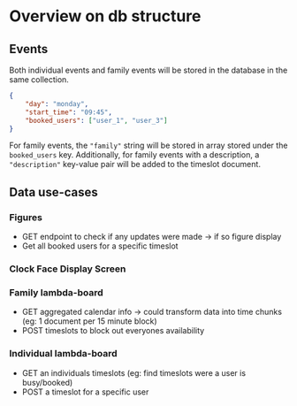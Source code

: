 # Overview on db structure

## Events

Both individual events and family events will be stored in the database in the same collection.

```JSON
{
    "day": "monday",
    "start_time": "09:45",
    "booked_users": ["user_1", "user_3"]
}
```

For family events, the `"family"` string will be stored in array stored under the `booked_users` key. Additionally, for family events with a description, a `"description"` key-value pair will be added to the timeslot document.

## Data use-cases

### Figures

* GET endpoint to check if any updates were made -> if so figure display
* Get all booked users for a specific timeslot 

### Clock Face Display Screen


### Family lambda-board

* GET aggregated calendar info -> could transform data into time chunks (eg: 1 document per 15 minute block)
* POST timeslots to block out everyones availability

### Individual lambda-board

* GET an individuals timeslots (eg: find timeslots were a user is busy/booked)
* POST a timeslot for a specific user
